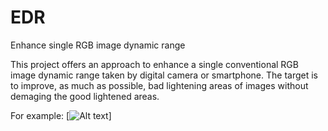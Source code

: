 # EDR
Enhance single RGB image dynamic range

This project offers an approach to enhance a single conventional RGB image dynamic range taken by digital camera or smartphone. The target is to improve, as much as possible, bad lightening areas of images without demaging the good lightened areas.

For example:
[![Alt text](https://EDR/image_example.jpg?raw=true "Regular RGB image vs. Enhanced")]
